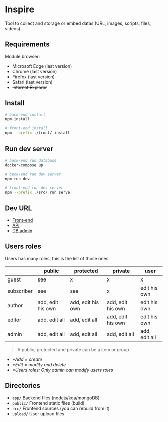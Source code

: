 # Inspire

Tool to collect and storage or embed datas (URL, images, scripts, files, videos)

## Requirements

Module browser:
- Microsoft Edge (last version)
- Chrome (last version)
- Firefox (last version)
- Safari (last version)
- ~~Internet Explorer~~


## Install

```bash
# back-end install
npm install

# front-end install
npm --prefix ./front/ install
```


## Run dev server

```bash
# back-end run database
docker-compose up

# back-end run dev server
npm run dev

# front-end run dev server
npm --prefix ./src/ run serve
```


## Dev URL

- [Front-end](http://localhost:8080/)
- [API](http://localhost:3000/api)
- [DB admin](http://192.168.99.100:8081/db/inspire)


## Users roles

Users has many roles, this is the list of those ones:

|  | public | protected | private | user |
|---|---|---|---|---|
| guest | see | x | x | x |
| subscriber | see | see | x | edit his own |
| author | add, edit his own | add, edit his own | add, edit his own | edit his own |
| editor | add, edit all | add, edit all | add, edit his own | edit his own |
| admin | add, edit all | add, edit all | add, edit all | add, edit all |

> A public, protected and private can be a item or group  
- _*Add = create_  
- _*Edit = modify and delete_  
- _*Users roles: Only admin can modify users roles_


## Directories

- `app/` Backend files (nodejs/koa/mongoDB)
- `public/` Frontend static files (build)
- `src/` Frontend sources (you can rebuild from it)
- `upload/` User upload files
